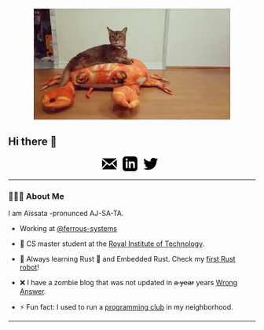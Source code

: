 <p align="center">
  <src="https://github.com/Dajamante/dajamante/blob/master/Crab.gif">
</p>

<p align="center">
  <img src="https://github.com/Dajamante/dajamante/blob/master/Crab.gif" alt="Sublime's custom image"/>
</p>

## Hi there 👋

<!--
**Dajamante/dajamante** is a ✨ _special_ ✨ repository because its `README.md` (this file) appears on your GitHub profile. -->

<p align='center'>
<a href="mailto:aimaiga2@gmail.com"><img height="30" src="https://github.com/Dajamante/dajamante/blob/master/icon_email.png"></a>&nbsp;&nbsp;
<a href="https://www.linkedin.com/in/aissata-maiga-b492011a9/"><img height="30" src="https://github.com/Dajamante/dajamante/blob/master/icon_linkedin.png"></a>&nbsp;&nbsp;
<a href="https://twitter.com/ai_maiga"><img height="30" src="https://github.com/Dajamante/dajamante/blob/master/icon_twitter.png"></a>&nbsp;&nbsp;

</p>

---


### 👩🏽‍🦱 About Me


I am Aïssata -pronunced AJ-SA-TA.

- Working at [@ferrous-systems](https://github.com/ferrous-systems)

- 🔭 CS master student at the [Royal Institute of Technology](https://www.kth.se/).

- 🌱 Always learning Rust 🦀 and Embedded Rust. Check my [first Rust robot](https://github.com/Dajamante/avr-car)!

- ❌ I have a zombie blog that was not updated in ~~a year~~ years [Wrong Answer](https://wronganswer.blog/).

- ⚡ Fun fact: I used to run a [programming club](https://wronganswer.blog/index_tellus/) in my neighborhood.


---





